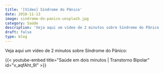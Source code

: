 ```yaml
---
title: '[Vídeo] Síndrome do Pânico'
date: 2018-11-13
image: sindrome-do-panico-unsplash.jpg
category: Saúde
description: 'Veja aqui um vídeo de 2 minutos sobre Síndrome do Pânico:'
draft: false
type: blog
---
```


Veja aqui um vídeo de 2 minutos sobre Síndrome do Pânico:

{{< youtube-embed title="Saúde em dois minutos | Transtorno Bipolar" id="v_aqfAht_9I" >}}
